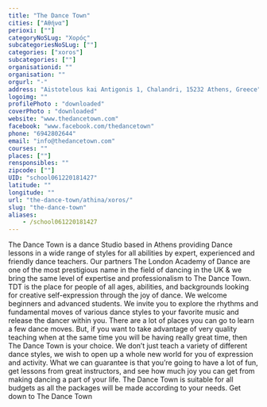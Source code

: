 ```yaml
---
title: "The Dance Town"
cities: ["Αθήνα"]
perioxi: [""]
categoryNoSLug: "Χορός"
subcategoriesNoSLug: [""]
categories: ["xoros"]
subcategories: [""]
organisationid: ""
organisation: ""
orgurl: "-"
address: "Aistotelous kai Antigonis 1, Chalandri, 15232 Athens, Greece"
logoimg: ""
profilePhoto : "downloaded"
coverPhoto : "downloaded"
website: "www.thedancetown.com"
facebook: "www.facebook.com/thedancetown"
phone: "6942802644"
email: "info@thedancetown.com"
courses: ""
places: [""]
rensponsibles: ""
zipcode: [""]
UID: "school061220181427"
latitude: ""
longitude: ""
url: "the-dance-town/athina/xoros/"
slug: "the-dance-town"
aliases:
    - /school061220181427
---
```





The Dance Town is a dance Studio based in Athens providing Dance lessons in a wide range of styles for all abilities by expert, experienced and friendly dance teachers. Our partners The London Academy of Dance are one of the most prestigious name in the field of dancing in the UK &amp; we bring the same level of expertise and professionalism to The Dance Town. TDT is the place for people of all ages, abilities, and backgrounds looking for creative self-expression through the joy of dance. We welcome beginners and advanced students. We invite you to explore the rhythms and fundamental moves of various dance styles to your favorite music and release the dancer within you. There are a lot of places you can go to learn a few dance moves. But, if you want to take advantage of very quality teaching when at the same time you will be having really great time, then The Dance Town is your choice. We don’t just teach a variety of different dance styles, we wish to open up a whole new world for you of expression and activity. What we can guarantee is that you’re going to have a lot of fun, get lessons from great instructors, and see how much joy you can get from making dancing a part of your life. The Dance Town is suitable for all budgets as all the packages will be made according to your needs. Get down to The Dance Town